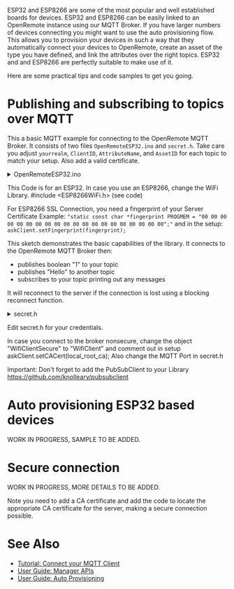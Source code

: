ESP32 and ESP8266 are some of the most popular and well established boards for devices. ESP32 and ESP8266 can be easily linked to an OpenRemote instance using our MQTT Broker. If you have larger numbers of devices connecting you might want to use the auto provisioning flow. This allows you to provision your devices in such a way that they automatically connect your devices to OpenRemote, create an asset of the type you have defined, and link the attributes over the right topics. ESP32 and and ESP8266 are perfectly suitable to make use of it.

Here are some practical tips and code samples to get you going.

# Publishing and subscribing to topics over MQTT

This a basic MQTT example for connecting to the OpenRemote MQTT Broker. It consists of two files `OpenRemoteESP32.ino` and `secret.h`. Take care you adjust `yourrealm`, `ClientID`, `AttributeName`, and `AssetID` for each topic to match your setup. Also add a valid certificate.

<details><summary>OpenRemoteESP32.ino</summary>
<p>

```
#include "secret.h"
//#include <ESP8266WiFi.h> // remove comment for ESP8266, and add comment at #include <WiFi.h> 
#include <WiFi.h>          
#include <PubSubClient.h>

//Objects
WiFiClientSecure askClient; //SSL Client
//WiFiClient askClient; //Non-SSL Client, also remove the comments for askClient.setCACert(local_root_ca);

PubSubClient client(askClient);

void setup() {
  Serial.begin(115200);
  Serial.println(ssid);

  WiFi.begin(ssid, password);

  while (WiFi.status() != WL_CONNECTED) {
    delay(500);

  }

  Serial.println(WiFi.localIP());
  askClient.setCACert(local_root_ca); //If you use non SSL then comment out
  client.setServer(mqtt_server, mqtt_port);
  client.setCallback(callback);

}

void loop() {
  //Publish Boolean format:
  client.publish("yourrealm/ClientID/writeattributevalue/AttributeName/AsssetID", "1");
  //To publish Strings:
  client.publish("yourrealm/ClientID/writeattributevalue/AttributeName/AssetID", String("Hello").c_str());
  delay(10000);

}

//MQTT callback
void callback(char* topic, byte * payload, unsigned int length) {

  for (int i = 0; i < length; i++) {
    Serial.println(topic);
    Serial.print(" has send ");
    Serial.print((char)payload[i]);
  }

}

//MQTT reconnect
void reconnect() {
  // Loop until we're reconnected
  while (!client.connected()) {
    Serial.print("********** Attempting MQTT connection...");
    // Attempt to connect
    if (client.connect(ClientID, username, mqttpass, lastwill, 1, 1, lastwillmsg)) {
      Serial.println("-> MQTT client connected");
      client.subscribe(topic);
      Serial.print("Subscribed to: ";
      Serial.println(topic);
    } else {
      Serial.print("failed, rc=");
      Serial.print(client.state());
      Serial.println("-> try again in 5 seconds");
      // Wait 5 seconds before retrying
      delay(5000);
    }
  }
}

```
</p>
</details>

This Code is for an ESP32. In case you use an ESP8266, change the WiFi Library. #include <ESP8266WiFi.h> (see code)

For ESP8266 SSL Connection, you need a fingerprint of your Server Certificate Example: 
`"static const char *fingerprint PROGMEM = "00 00 00 00 00 00 00 00 00 00 00 00 00 00 00 00 00 00 00 00";"` 
and in the setup: 
`askClient.setFingerprint(fingerprint);`

This sketch demonstrates the basic capabilities of the library. It connects to the OpenRemote MQTT Broker then:

- publishes boolean "1" to your topic
- publishes "Hello" to another topic
- subscribes to your topic printing out any messages

It will reconnect to the server if the connection is lost using a blocking reconnect function.


<details><summary>secret.h</summary>
<p>

```
// Wifi 
const char* ssid = "xxxxxxxxxx"; // Wifi SSID
const char* password = "xxxxxxxxxx"; // Wifi Password

//MQTT Broker
const char* mqtt_server = "xxxxxxxxxx";
unsigned int mqtt_port = 1883; //SSL 8883 NoneSSL 1883
const char* username = "yourrealm:xxxxxxxxxx"; // Service User Realm:Serviceuser
const char* mqttpass = "xxxxxxxxxx"; // Service User Secret
const char* ClientID = "xxxxxxxxxx";
//LastWill
const char* lastwill = "yourrealm/ClientID/writeattributevalue/AttributeName/AssetID";
const char* lastwillmsg = "0";


//subscribing Topic
const char *topic = "yourrealm/ClientID/attributevalue/AttributeName/#"; //see Subscribing Topics in Documentation https://github.com/openremote/openremote/wiki/User-Guide%3A-Manager-APIs#mqtt-api-mqtt-broker


//Local CA

const char* local_root_ca = \
                            "-----BEGIN CERTIFICATE-----\n" \
                            "xxxxxxxxxxxxxxxxxxxxxxxxxxxxxxxxxxxxxxxxxxxxxxxxxxxxxxxxxxxxxxxx\n" \
                            "xxxxxxxxxxxxxxxxxxxxxxxxxxxxxxxxxxxxxxxxxxxxxxxxxxxxxxxxxxxxxxxx\n" \
                            "xxxxxxxxxxxxxxxxxxxxxxxxxxxxxxxxxxxxxxxxxxxxxxxxxxxxxxxxxxxxxxxx\n" \
                            "xxxxxxxxxxxxxxxxxxxxxxxxxxxxxxxxxxxxxxxxxxxxxxxxxxxxxxxxxxxxxxxx\n" \
                            "xxxxxxxxxxxxxxxxxxxxxxxxxxxxxxxxxxxxxxxxxxxxxxxxxxxxxxxxxxxxxxxx\n" \
                            "xxxxxxxxxxxxxxxxxxxxxxxxxxxxxxxxxxxxxxxxxxxxxxxxxxxxxxxxxxxxxxxx\n" \
                            "xxxxxxxxxxxxxxxxxxxxxxxxxxxxxxxxxxxxxxxxxxxxxxxxxxxxxxxxxxxxxxxx\n" \
                            "xxxxxxxxxxxxxxxxxxxxxxxxxxxxxxxxxxxxxxxxxxxxxxxxxxxxxxxxxxxxxxxx\n" \
                            "xxxxxxxxxxxxxxxxxxxxxxxxxxxxxxxxxxxxxxxxxxxxxxxxxxxxxxxxxxxxxxxx\n" \
                            "xxxxxxxxxxxxxxxxxxxxxxxxxxxxxxxxxxxxxxxxxxxxxxxxxxxxxxxxxxxxxxxx\n" \
                            "xxxxxxxxxxxxxxxxxxxxxxxxxxxxxxxxxxxxxxxxxxxxxxxxxxxxxxxxxxxxxxxx\n" \
                            "xxxxxxxxxxxxxxxxxxxxxxxxxxxxxxxxxxxxxxxxxxxxxxxxxxxxxxxxxxxxxxxx\n" \
                            "xxxxxxxxxxxxxxxxxxxxxxxxxxxxxxxxxxxxxxxxxxxxxxxxxxxxxxxxxxxxxxxx\n" \
                            "xxxxxxxxxxxxxxxxxxxxxxxxxxxxxxxxxxxxxxxxxxxxxxxxxxxxxxxxxxxxxxxx\n" \
                            "xxxxxxxxxxxxxxxxxxxxxxxxxxxxxxxxxxxxxxxxxxxxxxxxxxxxxxxxxxxxxxxx\n" \
                            "xxxxxxxxxxxxxxxxxxxxxxxxxxxxxxxxxxxxxxxxxxxxxxxxxxxxxxxxxxxxxxxx\n" \
                            "xxxxxxxxxxxxxxxxxxxxxxxxxxxxxxxxxxxxxxxxxxxxxxxxxxxxxxxxxxxxxxxx\n" \
                            "xxxxxxxxxxxxxxxxxxxxxxxxxxxxxxxxxxxxxxxxxxxxxxxxxxxxxxxxxxxxxxxx\n" \
                            "xxxxxxxxxxxxxxxxxxxxxxxxxxxxxxxxxxxxxxxxxxxxxxxxxxxxxxxxxxxxxxxx\n" \
                            "xxxxxxxxxxxxxxxxxxxxxxxxxxxxx" \
                            "-----END CERTIFICATE-----";
```
</p>
</details>

Edit secret.h for your credentials.

In case you connect to the broker nonsecure, change the object "WifiClientSecure" to "WifiClient" and comment out in setup askClient.setCACert(local_root_ca); Also change the MQTT Port in secret.h

Important: Don't forget to add the PubSubClient to your Library https://github.com/knolleary/pubsubclient

# Auto provisioning ESP32 based devices

WORK IN PROGRESS, SAMPLE TO BE ADDED.

# Secure connection

WORK IN PROGRESS, MORE DETAILS TO BE ADDED.

Note you need to add a CA certificate and add the code to locate the appropriate CA certificate for the server, making a secure connection possible.

# See Also
- [Tutorial: Connect your MQTT Client](https://github.com/openremote/openremote/wiki/Tutorial%3A-Connect-your-MQTT-Client)
- [User Guide: Manager APIs](https://github.com/openremote/openremote/wiki/User-Guide%3A-Manager-APIs)
- [User Guide: Auto Provisioning](https://github.com/openremote/openremote/wiki/User-Guide%3A-Auto-Provisioning)